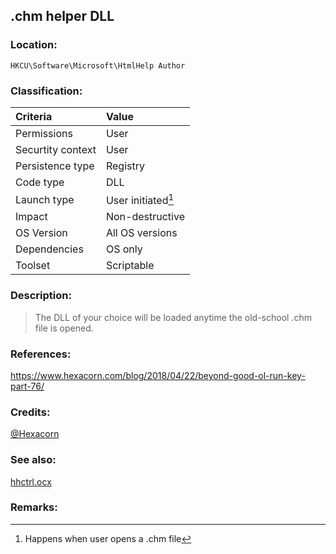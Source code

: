 ## .chm helper DLL <!-- general "title" of the persistence. Good to be unique. -->
<!-- separate sections by two empty lines -->
<!-- do not remove empty sections  -->


### Location: <!-- where to find it -->
`HKCU\Software\Microsoft\HtmlHelp Author`


### Classification: <!-- see "how it works" document. Empty lime must go next. -->

|Criteria|Value|
|:---|:---|
|Permissions|User|
|Securtity context| User|
|Persistence type| Registry |
|Code type|DLL|
|Launch type|User initiated[^1]|
|Impact|Non-destructive|
|OS Version|All OS versions|
|Dependencies|OS only|
|Toolset|Scriptable|


### Description:<!-- add two EOLs or two spaces at the end of line to create a line break -->
> The DLL of your choice will be loaded anytime the old-school .chm file is opened.

### References: <!-- use <...> or [abc](https://...) syntax. Prepend with "- " when more than one -->
<https://www.hexacorn.com/blog/2018/04/22/beyond-good-ol-run-key-part-76/>


### Credits: <!-- use [abc](https://...) syntax. Prepend with "- " when more than one. -->
[@Hexacorn](https://twitter.com/Hexacorn)

### See also: <!-- if refering to the same repo, use [Name](file.md) syntax. -->
<!-- prepend with "- " if more than one -->
[hhctrl.ocx](hhctrl.md)

### Remarks: <!-- see the usage in the "classification" section. Use only 1:1 references i.e. not refering to the same footnote from two different places -->
[^1]: Happens when user opens a .chm file
